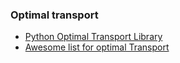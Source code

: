 
### Optimal transport

- [Python Optimal Transport Library](https://github.com/PythonOT/POT)
- [Awesome list for optimal Transport](https://github.com/kilianFatras/awesome-optimal-transport)

  

  
